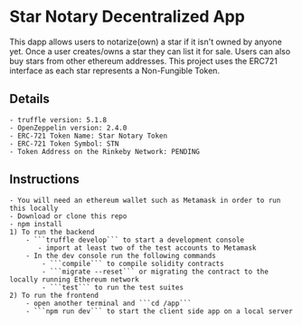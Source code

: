 # Star Notary Decentralized App

This dapp allows users to notarize(own) a star if it isn't owned by anyone yet. Once a user creates/owns a star they can list it for sale. Users can also buy stars from other ethereum addresses. This project uses the ERC721 interface as each star represents a Non-Fungible Token.

## Details

    - truffle version: 5.1.8
    - OpenZeppelin version: 2.4.0
    - ERC-721 Token Name: Star Notary Token
    - ERC-721 Token Symbol: STN
    - Token Address on the Rinkeby Network: PENDING

## Instructions

    - You will need an ethereum wallet such as Metamask in order to run this locally
    - Download or clone this repo
    - npm install
    1) To run the backend
        - ```truffle develop``` to start a development console
           - import at least two of the test accounts to Metamask
        - In the dev console run the following commands
            - ```compile``` to compile solidity contracts
            - ```migrate --reset``` or migrating the contract to the locally running Ethereum network
            - ```test``` to run the test suites
    2) To run the frontend
        - open another terminal and ```cd /app```
        - ```npm run dev``` to start the client side app on a local server
